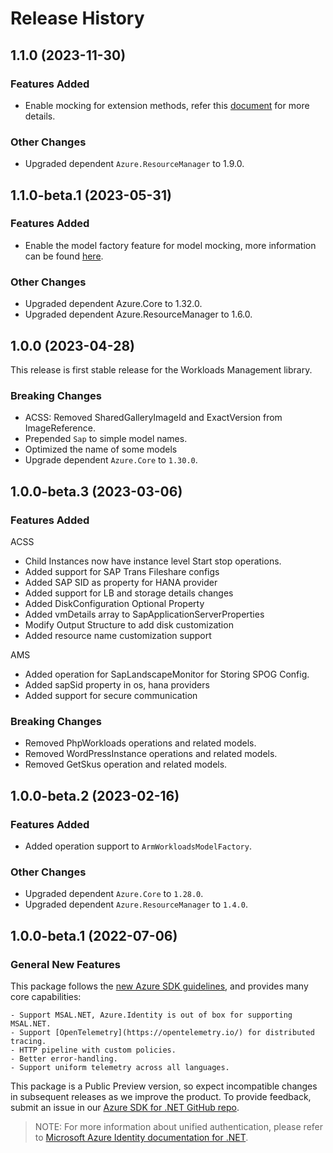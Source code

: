 # Release History

## 1.1.0 (2023-11-30)

### Features Added

- Enable mocking for extension methods, refer this [document](https://aka.ms/azsdk/net/mocking) for more details.

### Other Changes

- Upgraded dependent `Azure.ResourceManager` to 1.9.0.

## 1.1.0-beta.1 (2023-05-31)

### Features Added

- Enable the model factory feature for model mocking, more information can be found [here](https://azure.github.io/azure-sdk/dotnet_introduction.html#dotnet-mocking-factory-builder).

### Other Changes

- Upgraded dependent Azure.Core to 1.32.0.
- Upgraded dependent Azure.ResourceManager to 1.6.0.

## 1.0.0 (2023-04-28)

This release is first stable release for the Workloads Management library.

### Breaking Changes
- ACSS: Removed SharedGalleryImageId and ExactVersion from ImageReference.
- Prepended `Sap` to simple model names.
- Optimized the name of some models
- Upgrade dependent `Azure.Core` to `1.30.0`.

## 1.0.0-beta.3 (2023-03-06)

### Features Added

ACSS 
  - Child Instances now have instance level Start stop operations.
  - Added support for SAP Trans Fileshare configs
  - Added SAP SID as property for HANA provider
  - Added support for LB and storage details changes
  - Added DiskConfiguration Optional Property
  - Added vmDetails array to SapApplicationServerProperties
  - Modify Output Structure to add disk customization
  - Added resource name customization support

AMS
  - Added operation for SapLandscapeMonitor for Storing SPOG Config.
  - Added sapSid property in os, hana providers
  - Added support for secure communication


### Breaking Changes

  - Removed PhpWorkloads operations and related models.
  - Removed WordPressInstance operations and related models.
  - Removed GetSkus operation and related models.

## 1.0.0-beta.2 (2023-02-16)

### Features Added

- Added operation support to `ArmWorkloadsModelFactory`.

### Other Changes

- Upgraded dependent `Azure.Core` to `1.28.0`.
- Upgraded dependent `Azure.ResourceManager` to `1.4.0`.

## 1.0.0-beta.1 (2022-07-06)

### General New Features

This package follows the [new Azure SDK guidelines](https://azure.github.io/azure-sdk/general_introduction.html), and provides many core capabilities:

    - Support MSAL.NET, Azure.Identity is out of box for supporting MSAL.NET.
    - Support [OpenTelemetry](https://opentelemetry.io/) for distributed tracing.
    - HTTP pipeline with custom policies.
    - Better error-handling.
    - Support uniform telemetry across all languages.

This package is a Public Preview version, so expect incompatible changes in subsequent releases as we improve the product. To provide feedback, submit an issue in our [Azure SDK for .NET GitHub repo](https://github.com/Azure/azure-sdk-for-net/issues).

> NOTE: For more information about unified authentication, please refer to [Microsoft Azure Identity documentation for .NET](https://docs.microsoft.com//dotnet/api/overview/azure/identity-readme?view=azure-dotnet).
